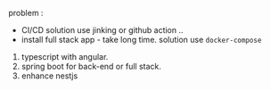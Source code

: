 problem : 
- CI/CD solution use jinking or github action .. 
- install full stack app - take long time. solution use `docker-compose`


1. typescript with angular.
2. spring boot for back-end or full stack.
3. enhance nestjs  